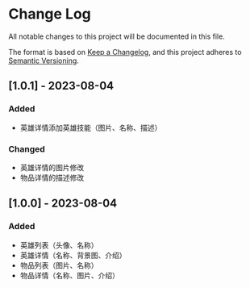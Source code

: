 # Change Log

All notable changes to this project will be documented in this file.

The format is based on [Keep a Changelog](https://keepachangelog.com/en/1.0.0/),
and this project adheres to [Semantic Versioning](https://semver.org/spec/v2.0.0.html).

## [1.0.1] - 2023-08-04

### Added

- 英雄详情添加英雄技能（图片、名称、描述）

### Changed

- 英雄详情的图片修改
- 物品详情的描述修改

### 

## [1.0.0] - 2023-08-04

### Added

- 英雄列表（头像、名称）
- 英雄详情（名称、背景图、介绍）
- 物品列表（图片、名称）
- 物品详情（名称、图片、介绍）